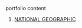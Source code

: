 portfolio
content
1. <a href="https://nmgvnm.github.io/Portfolio/NATIONAL_GEOGRAPHIC/index.html">NATIONAL GEOGRAPHIC</a>

